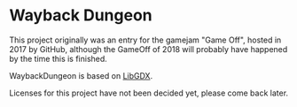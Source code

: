 # Wayback Dungeon
This project originally was an entry for the gamejam "Game Off", hosted in 2017 by GitHub, although the GameOff of 2018 will probably have happened by the time this is finished.

WaybackDungeon is based on [LibGDX](https://github.com/libgdx/libgdx).

Licenses for this project have not been decided yet, please come back later.
